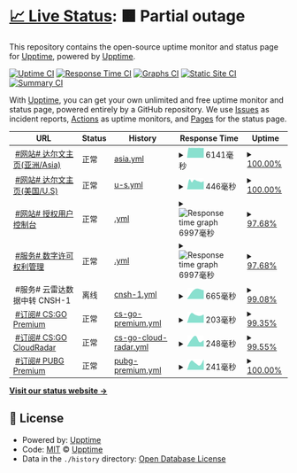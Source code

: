 # [📈 Live Status](https://status.darwin.hk): <!--live status--> **🟧 Partial outage**

This repository contains the open-source uptime monitor and status page for [Upptime](https://upptime.js.org), powered by [Upptime](https://github.com/upptime/upptime).

[![Uptime CI](https://github.com/darwinhk/status/workflows/Uptime%20CI/badge.svg)](https://github.com/darwinhk/status/actions?query=workflow%3A%22Uptime+CI%22)
[![Response Time CI](https://github.com/darwinhk/status/workflows/Response%20Time%20CI/badge.svg)](https://github.com/darwinhk/status/actions?query=workflow%3A%22Response+Time+CI%22)
[![Graphs CI](https://github.com/darwinhk/status/workflows/Graphs%20CI/badge.svg)](https://github.com/darwinhk/status/actions?query=workflow%3A%22Graphs+CI%22)
[![Static Site CI](https://github.com/darwinhk/status/workflows/Static%20Site%20CI/badge.svg)](https://github.com/darwinhk/status/actions?query=workflow%3A%22Static+Site+CI%22)
[![Summary CI](https://github.com/darwinhk/status/workflows/Summary%20CI/badge.svg)](https://github.com/darwinhk/status/actions?query=workflow%3A%22Summary+CI%22)

With [Upptime](https://upptime.js.org), you can get your own unlimited and free uptime monitor and status page, powered entirely by a GitHub repository. We use [Issues](https://github.com/upptime/upptime/issues) as incident reports, [Actions](https://github.com/darwinhk/status/actions) as uptime monitors, and [Pages](https://status.darwin.hk) for the status page.

<!--start: status pages-->
<!-- This summary is generated by Upptime (https://github.com/upptime/upptime) -->
<!-- Do not edit this manually, your changes will be overwritten -->
<!-- prettier-ignore -->
| URL | Status | History | Response Time | Uptime |
| --- | ------ | ------- | ------------- | ------ |
| <img alt="" src="https://favicons.githubusercontent.com/www.darwin.hk" height="13"> [#网站# 达尔文主页(亚洲/Asia)](https://www.darwin.hk) | 正常 | [asia.yml](https://github.com/darwinhk/status/commits/HEAD/history/asia.yml) | <details><summary><img alt="Response time graph" src="./graphs/asia/response-time-week.png" height="20"> 6141毫秒</summary><br><a href="https://status.darwin.hk/history/asia"><img alt="Response time 6141" src="https://img.shields.io/endpoint?url=https%3A%2F%2Fraw.githubusercontent.com%2Fdarwinhk%2Fstatus%2FHEAD%2Fapi%2Fasia%2Fresponse-time.json"></a><br><a href="https://status.darwin.hk/history/asia"><img alt="24-hour response time 6170" src="https://img.shields.io/endpoint?url=https%3A%2F%2Fraw.githubusercontent.com%2Fdarwinhk%2Fstatus%2FHEAD%2Fapi%2Fasia%2Fresponse-time-day.json"></a><br><a href="https://status.darwin.hk/history/asia"><img alt="7-day response time 6141" src="https://img.shields.io/endpoint?url=https%3A%2F%2Fraw.githubusercontent.com%2Fdarwinhk%2Fstatus%2FHEAD%2Fapi%2Fasia%2Fresponse-time-week.json"></a><br><a href="https://status.darwin.hk/history/asia"><img alt="30-day response time 6141" src="https://img.shields.io/endpoint?url=https%3A%2F%2Fraw.githubusercontent.com%2Fdarwinhk%2Fstatus%2FHEAD%2Fapi%2Fasia%2Fresponse-time-month.json"></a><br><a href="https://status.darwin.hk/history/asia"><img alt="1-year response time 6141" src="https://img.shields.io/endpoint?url=https%3A%2F%2Fraw.githubusercontent.com%2Fdarwinhk%2Fstatus%2FHEAD%2Fapi%2Fasia%2Fresponse-time-year.json"></a></details> | <details><summary><a href="https://status.darwin.hk/history/asia">100.00%</a></summary><a href="https://status.darwin.hk/history/asia"><img alt="All-time uptime 100.00%" src="https://img.shields.io/endpoint?url=https%3A%2F%2Fraw.githubusercontent.com%2Fdarwinhk%2Fstatus%2FHEAD%2Fapi%2Fasia%2Fuptime.json"></a><br><a href="https://status.darwin.hk/history/asia"><img alt="24-hour uptime 100.00%" src="https://img.shields.io/endpoint?url=https%3A%2F%2Fraw.githubusercontent.com%2Fdarwinhk%2Fstatus%2FHEAD%2Fapi%2Fasia%2Fuptime-day.json"></a><br><a href="https://status.darwin.hk/history/asia"><img alt="7-day uptime 100.00%" src="https://img.shields.io/endpoint?url=https%3A%2F%2Fraw.githubusercontent.com%2Fdarwinhk%2Fstatus%2FHEAD%2Fapi%2Fasia%2Fuptime-week.json"></a><br><a href="https://status.darwin.hk/history/asia"><img alt="30-day uptime 100.00%" src="https://img.shields.io/endpoint?url=https%3A%2F%2Fraw.githubusercontent.com%2Fdarwinhk%2Fstatus%2FHEAD%2Fapi%2Fasia%2Fuptime-month.json"></a><br><a href="https://status.darwin.hk/history/asia"><img alt="1-year uptime 100.00%" src="https://img.shields.io/endpoint?url=https%3A%2F%2Fraw.githubusercontent.com%2Fdarwinhk%2Fstatus%2FHEAD%2Fapi%2Fasia%2Fuptime-year.json"></a></details>
| <img alt="" src="https://favicons.githubusercontent.com/darwin.hk" height="13"> [#网站# 达尔文主页(美国/U.S)](https://darwin.hk) | 正常 | [u-s.yml](https://github.com/darwinhk/status/commits/HEAD/history/u-s.yml) | <details><summary><img alt="Response time graph" src="./graphs/u-s/response-time-week.png" height="20"> 446毫秒</summary><br><a href="https://status.darwin.hk/history/u-s"><img alt="Response time 446" src="https://img.shields.io/endpoint?url=https%3A%2F%2Fraw.githubusercontent.com%2Fdarwinhk%2Fstatus%2FHEAD%2Fapi%2Fu-s%2Fresponse-time.json"></a><br><a href="https://status.darwin.hk/history/u-s"><img alt="24-hour response time 529" src="https://img.shields.io/endpoint?url=https%3A%2F%2Fraw.githubusercontent.com%2Fdarwinhk%2Fstatus%2FHEAD%2Fapi%2Fu-s%2Fresponse-time-day.json"></a><br><a href="https://status.darwin.hk/history/u-s"><img alt="7-day response time 446" src="https://img.shields.io/endpoint?url=https%3A%2F%2Fraw.githubusercontent.com%2Fdarwinhk%2Fstatus%2FHEAD%2Fapi%2Fu-s%2Fresponse-time-week.json"></a><br><a href="https://status.darwin.hk/history/u-s"><img alt="30-day response time 446" src="https://img.shields.io/endpoint?url=https%3A%2F%2Fraw.githubusercontent.com%2Fdarwinhk%2Fstatus%2FHEAD%2Fapi%2Fu-s%2Fresponse-time-month.json"></a><br><a href="https://status.darwin.hk/history/u-s"><img alt="1-year response time 446" src="https://img.shields.io/endpoint?url=https%3A%2F%2Fraw.githubusercontent.com%2Fdarwinhk%2Fstatus%2FHEAD%2Fapi%2Fu-s%2Fresponse-time-year.json"></a></details> | <details><summary><a href="https://status.darwin.hk/history/u-s">100.00%</a></summary><a href="https://status.darwin.hk/history/u-s"><img alt="All-time uptime 100.00%" src="https://img.shields.io/endpoint?url=https%3A%2F%2Fraw.githubusercontent.com%2Fdarwinhk%2Fstatus%2FHEAD%2Fapi%2Fu-s%2Fuptime.json"></a><br><a href="https://status.darwin.hk/history/u-s"><img alt="24-hour uptime 100.00%" src="https://img.shields.io/endpoint?url=https%3A%2F%2Fraw.githubusercontent.com%2Fdarwinhk%2Fstatus%2FHEAD%2Fapi%2Fu-s%2Fuptime-day.json"></a><br><a href="https://status.darwin.hk/history/u-s"><img alt="7-day uptime 100.00%" src="https://img.shields.io/endpoint?url=https%3A%2F%2Fraw.githubusercontent.com%2Fdarwinhk%2Fstatus%2FHEAD%2Fapi%2Fu-s%2Fuptime-week.json"></a><br><a href="https://status.darwin.hk/history/u-s"><img alt="30-day uptime 100.00%" src="https://img.shields.io/endpoint?url=https%3A%2F%2Fraw.githubusercontent.com%2Fdarwinhk%2Fstatus%2FHEAD%2Fapi%2Fu-s%2Fuptime-month.json"></a><br><a href="https://status.darwin.hk/history/u-s"><img alt="1-year uptime 100.00%" src="https://img.shields.io/endpoint?url=https%3A%2F%2Fraw.githubusercontent.com%2Fdarwinhk%2Fstatus%2FHEAD%2Fapi%2Fu-s%2Fuptime-year.json"></a></details>
| <img alt="" src="https://favicons.githubusercontent.com/dash.darwin.hk" height="13"> [#网站# 授权用户控制台](https://dash.darwin.hk) | 正常 | [.yml](https://github.com/darwinhk/status/commits/HEAD/history/.yml) | <details><summary><img alt="Response time graph" src="./graphs//response-time-week.png" height="20"> 6997毫秒</summary><br><a href="https://status.darwin.hk/history/"><img alt="Response time 6997" src="https://img.shields.io/endpoint?url=https%3A%2F%2Fraw.githubusercontent.com%2Fdarwinhk%2Fstatus%2FHEAD%2Fapi%2F%2Fresponse-time.json"></a><br><a href="https://status.darwin.hk/history/"><img alt="24-hour response time 7033" src="https://img.shields.io/endpoint?url=https%3A%2F%2Fraw.githubusercontent.com%2Fdarwinhk%2Fstatus%2FHEAD%2Fapi%2F%2Fresponse-time-day.json"></a><br><a href="https://status.darwin.hk/history/"><img alt="7-day response time 6997" src="https://img.shields.io/endpoint?url=https%3A%2F%2Fraw.githubusercontent.com%2Fdarwinhk%2Fstatus%2FHEAD%2Fapi%2F%2Fresponse-time-week.json"></a><br><a href="https://status.darwin.hk/history/"><img alt="30-day response time 6997" src="https://img.shields.io/endpoint?url=https%3A%2F%2Fraw.githubusercontent.com%2Fdarwinhk%2Fstatus%2FHEAD%2Fapi%2F%2Fresponse-time-month.json"></a><br><a href="https://status.darwin.hk/history/"><img alt="1-year response time 6997" src="https://img.shields.io/endpoint?url=https%3A%2F%2Fraw.githubusercontent.com%2Fdarwinhk%2Fstatus%2FHEAD%2Fapi%2F%2Fresponse-time-year.json"></a></details> | <details><summary><a href="https://status.darwin.hk/history/">97.68%</a></summary><a href="https://status.darwin.hk/history/"><img alt="All-time uptime 97.68%" src="https://img.shields.io/endpoint?url=https%3A%2F%2Fraw.githubusercontent.com%2Fdarwinhk%2Fstatus%2FHEAD%2Fapi%2F%2Fuptime.json"></a><br><a href="https://status.darwin.hk/history/"><img alt="24-hour uptime 100.00%" src="https://img.shields.io/endpoint?url=https%3A%2F%2Fraw.githubusercontent.com%2Fdarwinhk%2Fstatus%2FHEAD%2Fapi%2F%2Fuptime-day.json"></a><br><a href="https://status.darwin.hk/history/"><img alt="7-day uptime 97.68%" src="https://img.shields.io/endpoint?url=https%3A%2F%2Fraw.githubusercontent.com%2Fdarwinhk%2Fstatus%2FHEAD%2Fapi%2F%2Fuptime-week.json"></a><br><a href="https://status.darwin.hk/history/"><img alt="30-day uptime 97.68%" src="https://img.shields.io/endpoint?url=https%3A%2F%2Fraw.githubusercontent.com%2Fdarwinhk%2Fstatus%2FHEAD%2Fapi%2F%2Fuptime-month.json"></a><br><a href="https://status.darwin.hk/history/"><img alt="1-year uptime 97.68%" src="https://img.shields.io/endpoint?url=https%3A%2F%2Fraw.githubusercontent.com%2Fdarwinhk%2Fstatus%2FHEAD%2Fapi%2F%2Fuptime-year.json"></a></details>
| <img alt="" src="https://favicons.githubusercontent.com/account.darwin.hk" height="13"> [#服务# 数字许可权利管理](https://account.darwin.hk) | 正常 | [.yml](https://github.com/darwinhk/status/commits/HEAD/history/.yml) | <details><summary><img alt="Response time graph" src="./graphs//response-time-week.png" height="20"> 6997毫秒</summary><br><a href="https://status.darwin.hk/history/"><img alt="Response time 6997" src="https://img.shields.io/endpoint?url=https%3A%2F%2Fraw.githubusercontent.com%2Fdarwinhk%2Fstatus%2FHEAD%2Fapi%2F%2Fresponse-time.json"></a><br><a href="https://status.darwin.hk/history/"><img alt="24-hour response time 7033" src="https://img.shields.io/endpoint?url=https%3A%2F%2Fraw.githubusercontent.com%2Fdarwinhk%2Fstatus%2FHEAD%2Fapi%2F%2Fresponse-time-day.json"></a><br><a href="https://status.darwin.hk/history/"><img alt="7-day response time 6997" src="https://img.shields.io/endpoint?url=https%3A%2F%2Fraw.githubusercontent.com%2Fdarwinhk%2Fstatus%2FHEAD%2Fapi%2F%2Fresponse-time-week.json"></a><br><a href="https://status.darwin.hk/history/"><img alt="30-day response time 6997" src="https://img.shields.io/endpoint?url=https%3A%2F%2Fraw.githubusercontent.com%2Fdarwinhk%2Fstatus%2FHEAD%2Fapi%2F%2Fresponse-time-month.json"></a><br><a href="https://status.darwin.hk/history/"><img alt="1-year response time 6997" src="https://img.shields.io/endpoint?url=https%3A%2F%2Fraw.githubusercontent.com%2Fdarwinhk%2Fstatus%2FHEAD%2Fapi%2F%2Fresponse-time-year.json"></a></details> | <details><summary><a href="https://status.darwin.hk/history/">97.68%</a></summary><a href="https://status.darwin.hk/history/"><img alt="All-time uptime 97.68%" src="https://img.shields.io/endpoint?url=https%3A%2F%2Fraw.githubusercontent.com%2Fdarwinhk%2Fstatus%2FHEAD%2Fapi%2F%2Fuptime.json"></a><br><a href="https://status.darwin.hk/history/"><img alt="24-hour uptime 100.00%" src="https://img.shields.io/endpoint?url=https%3A%2F%2Fraw.githubusercontent.com%2Fdarwinhk%2Fstatus%2FHEAD%2Fapi%2F%2Fuptime-day.json"></a><br><a href="https://status.darwin.hk/history/"><img alt="7-day uptime 97.68%" src="https://img.shields.io/endpoint?url=https%3A%2F%2Fraw.githubusercontent.com%2Fdarwinhk%2Fstatus%2FHEAD%2Fapi%2F%2Fuptime-week.json"></a><br><a href="https://status.darwin.hk/history/"><img alt="30-day uptime 97.68%" src="https://img.shields.io/endpoint?url=https%3A%2F%2Fraw.githubusercontent.com%2Fdarwinhk%2Fstatus%2FHEAD%2Fapi%2F%2Fuptime-month.json"></a><br><a href="https://status.darwin.hk/history/"><img alt="1-year uptime 97.68%" src="https://img.shields.io/endpoint?url=https%3A%2F%2Fraw.githubusercontent.com%2Fdarwinhk%2Fstatus%2FHEAD%2Fapi%2F%2Fuptime-year.json"></a></details>
| <img alt="" src="https://favicons.githubusercontent.com/null" height="13"> #服务# 云雷达数据中转 CNSH-1 | 离线 | [cnsh-1.yml](https://github.com/darwinhk/status/commits/HEAD/history/cnsh-1.yml) | <details><summary><img alt="Response time graph" src="./graphs/cnsh-1/response-time-week.png" height="20"> 665毫秒</summary><br><a href="https://status.darwin.hk/history/cnsh-1"><img alt="Response time 665" src="https://img.shields.io/endpoint?url=https%3A%2F%2Fraw.githubusercontent.com%2Fdarwinhk%2Fstatus%2FHEAD%2Fapi%2Fcnsh-1%2Fresponse-time.json"></a><br><a href="https://status.darwin.hk/history/cnsh-1"><img alt="24-hour response time 0" src="https://img.shields.io/endpoint?url=https%3A%2F%2Fraw.githubusercontent.com%2Fdarwinhk%2Fstatus%2FHEAD%2Fapi%2Fcnsh-1%2Fresponse-time-day.json"></a><br><a href="https://status.darwin.hk/history/cnsh-1"><img alt="7-day response time 665" src="https://img.shields.io/endpoint?url=https%3A%2F%2Fraw.githubusercontent.com%2Fdarwinhk%2Fstatus%2FHEAD%2Fapi%2Fcnsh-1%2Fresponse-time-week.json"></a><br><a href="https://status.darwin.hk/history/cnsh-1"><img alt="30-day response time 665" src="https://img.shields.io/endpoint?url=https%3A%2F%2Fraw.githubusercontent.com%2Fdarwinhk%2Fstatus%2FHEAD%2Fapi%2Fcnsh-1%2Fresponse-time-month.json"></a><br><a href="https://status.darwin.hk/history/cnsh-1"><img alt="1-year response time 665" src="https://img.shields.io/endpoint?url=https%3A%2F%2Fraw.githubusercontent.com%2Fdarwinhk%2Fstatus%2FHEAD%2Fapi%2Fcnsh-1%2Fresponse-time-year.json"></a></details> | <details><summary><a href="https://status.darwin.hk/history/cnsh-1">99.08%</a></summary><a href="https://status.darwin.hk/history/cnsh-1"><img alt="All-time uptime 99.08%" src="https://img.shields.io/endpoint?url=https%3A%2F%2Fraw.githubusercontent.com%2Fdarwinhk%2Fstatus%2FHEAD%2Fapi%2Fcnsh-1%2Fuptime.json"></a><br><a href="https://status.darwin.hk/history/cnsh-1"><img alt="24-hour uptime 100.00%" src="https://img.shields.io/endpoint?url=https%3A%2F%2Fraw.githubusercontent.com%2Fdarwinhk%2Fstatus%2FHEAD%2Fapi%2Fcnsh-1%2Fuptime-day.json"></a><br><a href="https://status.darwin.hk/history/cnsh-1"><img alt="7-day uptime 99.08%" src="https://img.shields.io/endpoint?url=https%3A%2F%2Fraw.githubusercontent.com%2Fdarwinhk%2Fstatus%2FHEAD%2Fapi%2Fcnsh-1%2Fuptime-week.json"></a><br><a href="https://status.darwin.hk/history/cnsh-1"><img alt="30-day uptime 99.08%" src="https://img.shields.io/endpoint?url=https%3A%2F%2Fraw.githubusercontent.com%2Fdarwinhk%2Fstatus%2FHEAD%2Fapi%2Fcnsh-1%2Fuptime-month.json"></a><br><a href="https://status.darwin.hk/history/cnsh-1"><img alt="1-year uptime 99.08%" src="https://img.shields.io/endpoint?url=https%3A%2F%2Fraw.githubusercontent.com%2Fdarwinhk%2Fstatus%2FHEAD%2Fapi%2Fcnsh-1%2Fuptime-year.json"></a></details>
| <img alt="" src="https://favicons.githubusercontent.com/prd-status-csgo-premium.check.darwin.hk" height="13"> [#订阅# CS:GO Premium](https://prd-status-csgo-premium.check.darwin.hk) | 正常 | [cs-go-premium.yml](https://github.com/darwinhk/status/commits/HEAD/history/cs-go-premium.yml) | <details><summary><img alt="Response time graph" src="./graphs/cs-go-premium/response-time-week.png" height="20"> 203毫秒</summary><br><a href="https://status.darwin.hk/history/cs-go-premium"><img alt="Response time 203" src="https://img.shields.io/endpoint?url=https%3A%2F%2Fraw.githubusercontent.com%2Fdarwinhk%2Fstatus%2FHEAD%2Fapi%2Fcs-go-premium%2Fresponse-time.json"></a><br><a href="https://status.darwin.hk/history/cs-go-premium"><img alt="24-hour response time 208" src="https://img.shields.io/endpoint?url=https%3A%2F%2Fraw.githubusercontent.com%2Fdarwinhk%2Fstatus%2FHEAD%2Fapi%2Fcs-go-premium%2Fresponse-time-day.json"></a><br><a href="https://status.darwin.hk/history/cs-go-premium"><img alt="7-day response time 203" src="https://img.shields.io/endpoint?url=https%3A%2F%2Fraw.githubusercontent.com%2Fdarwinhk%2Fstatus%2FHEAD%2Fapi%2Fcs-go-premium%2Fresponse-time-week.json"></a><br><a href="https://status.darwin.hk/history/cs-go-premium"><img alt="30-day response time 203" src="https://img.shields.io/endpoint?url=https%3A%2F%2Fraw.githubusercontent.com%2Fdarwinhk%2Fstatus%2FHEAD%2Fapi%2Fcs-go-premium%2Fresponse-time-month.json"></a><br><a href="https://status.darwin.hk/history/cs-go-premium"><img alt="1-year response time 203" src="https://img.shields.io/endpoint?url=https%3A%2F%2Fraw.githubusercontent.com%2Fdarwinhk%2Fstatus%2FHEAD%2Fapi%2Fcs-go-premium%2Fresponse-time-year.json"></a></details> | <details><summary><a href="https://status.darwin.hk/history/cs-go-premium">99.35%</a></summary><a href="https://status.darwin.hk/history/cs-go-premium"><img alt="All-time uptime 99.35%" src="https://img.shields.io/endpoint?url=https%3A%2F%2Fraw.githubusercontent.com%2Fdarwinhk%2Fstatus%2FHEAD%2Fapi%2Fcs-go-premium%2Fuptime.json"></a><br><a href="https://status.darwin.hk/history/cs-go-premium"><img alt="24-hour uptime 100.00%" src="https://img.shields.io/endpoint?url=https%3A%2F%2Fraw.githubusercontent.com%2Fdarwinhk%2Fstatus%2FHEAD%2Fapi%2Fcs-go-premium%2Fuptime-day.json"></a><br><a href="https://status.darwin.hk/history/cs-go-premium"><img alt="7-day uptime 99.35%" src="https://img.shields.io/endpoint?url=https%3A%2F%2Fraw.githubusercontent.com%2Fdarwinhk%2Fstatus%2FHEAD%2Fapi%2Fcs-go-premium%2Fuptime-week.json"></a><br><a href="https://status.darwin.hk/history/cs-go-premium"><img alt="30-day uptime 99.35%" src="https://img.shields.io/endpoint?url=https%3A%2F%2Fraw.githubusercontent.com%2Fdarwinhk%2Fstatus%2FHEAD%2Fapi%2Fcs-go-premium%2Fuptime-month.json"></a><br><a href="https://status.darwin.hk/history/cs-go-premium"><img alt="1-year uptime 99.35%" src="https://img.shields.io/endpoint?url=https%3A%2F%2Fraw.githubusercontent.com%2Fdarwinhk%2Fstatus%2FHEAD%2Fapi%2Fcs-go-premium%2Fuptime-year.json"></a></details>
| <img alt="" src="https://favicons.githubusercontent.com/prd-status-csgo-cloudradar.check.darwin.hk" height="13"> [#订阅# CS:GO CloudRadar](https://prd-status-csgo-cloudradar.check.darwin.hk) | 正常 | [cs-go-cloud-radar.yml](https://github.com/darwinhk/status/commits/HEAD/history/cs-go-cloud-radar.yml) | <details><summary><img alt="Response time graph" src="./graphs/cs-go-cloud-radar/response-time-week.png" height="20"> 248毫秒</summary><br><a href="https://status.darwin.hk/history/cs-go-cloud-radar"><img alt="Response time 248" src="https://img.shields.io/endpoint?url=https%3A%2F%2Fraw.githubusercontent.com%2Fdarwinhk%2Fstatus%2FHEAD%2Fapi%2Fcs-go-cloud-radar%2Fresponse-time.json"></a><br><a href="https://status.darwin.hk/history/cs-go-cloud-radar"><img alt="24-hour response time 295" src="https://img.shields.io/endpoint?url=https%3A%2F%2Fraw.githubusercontent.com%2Fdarwinhk%2Fstatus%2FHEAD%2Fapi%2Fcs-go-cloud-radar%2Fresponse-time-day.json"></a><br><a href="https://status.darwin.hk/history/cs-go-cloud-radar"><img alt="7-day response time 248" src="https://img.shields.io/endpoint?url=https%3A%2F%2Fraw.githubusercontent.com%2Fdarwinhk%2Fstatus%2FHEAD%2Fapi%2Fcs-go-cloud-radar%2Fresponse-time-week.json"></a><br><a href="https://status.darwin.hk/history/cs-go-cloud-radar"><img alt="30-day response time 248" src="https://img.shields.io/endpoint?url=https%3A%2F%2Fraw.githubusercontent.com%2Fdarwinhk%2Fstatus%2FHEAD%2Fapi%2Fcs-go-cloud-radar%2Fresponse-time-month.json"></a><br><a href="https://status.darwin.hk/history/cs-go-cloud-radar"><img alt="1-year response time 248" src="https://img.shields.io/endpoint?url=https%3A%2F%2Fraw.githubusercontent.com%2Fdarwinhk%2Fstatus%2FHEAD%2Fapi%2Fcs-go-cloud-radar%2Fresponse-time-year.json"></a></details> | <details><summary><a href="https://status.darwin.hk/history/cs-go-cloud-radar">99.55%</a></summary><a href="https://status.darwin.hk/history/cs-go-cloud-radar"><img alt="All-time uptime 99.55%" src="https://img.shields.io/endpoint?url=https%3A%2F%2Fraw.githubusercontent.com%2Fdarwinhk%2Fstatus%2FHEAD%2Fapi%2Fcs-go-cloud-radar%2Fuptime.json"></a><br><a href="https://status.darwin.hk/history/cs-go-cloud-radar"><img alt="24-hour uptime 100.00%" src="https://img.shields.io/endpoint?url=https%3A%2F%2Fraw.githubusercontent.com%2Fdarwinhk%2Fstatus%2FHEAD%2Fapi%2Fcs-go-cloud-radar%2Fuptime-day.json"></a><br><a href="https://status.darwin.hk/history/cs-go-cloud-radar"><img alt="7-day uptime 99.55%" src="https://img.shields.io/endpoint?url=https%3A%2F%2Fraw.githubusercontent.com%2Fdarwinhk%2Fstatus%2FHEAD%2Fapi%2Fcs-go-cloud-radar%2Fuptime-week.json"></a><br><a href="https://status.darwin.hk/history/cs-go-cloud-radar"><img alt="30-day uptime 99.55%" src="https://img.shields.io/endpoint?url=https%3A%2F%2Fraw.githubusercontent.com%2Fdarwinhk%2Fstatus%2FHEAD%2Fapi%2Fcs-go-cloud-radar%2Fuptime-month.json"></a><br><a href="https://status.darwin.hk/history/cs-go-cloud-radar"><img alt="1-year uptime 99.55%" src="https://img.shields.io/endpoint?url=https%3A%2F%2Fraw.githubusercontent.com%2Fdarwinhk%2Fstatus%2FHEAD%2Fapi%2Fcs-go-cloud-radar%2Fuptime-year.json"></a></details>
| <img alt="" src="https://favicons.githubusercontent.com/prd-status-pubg-premium.check.darwin.hk" height="13"> [#订阅# PUBG Premium](https://prd-status-pubg-premium.check.darwin.hk) | 正常 | [pubg-premium.yml](https://github.com/darwinhk/status/commits/HEAD/history/pubg-premium.yml) | <details><summary><img alt="Response time graph" src="./graphs/pubg-premium/response-time-week.png" height="20"> 241毫秒</summary><br><a href="https://status.darwin.hk/history/pubg-premium"><img alt="Response time 241" src="https://img.shields.io/endpoint?url=https%3A%2F%2Fraw.githubusercontent.com%2Fdarwinhk%2Fstatus%2FHEAD%2Fapi%2Fpubg-premium%2Fresponse-time.json"></a><br><a href="https://status.darwin.hk/history/pubg-premium"><img alt="24-hour response time 235" src="https://img.shields.io/endpoint?url=https%3A%2F%2Fraw.githubusercontent.com%2Fdarwinhk%2Fstatus%2FHEAD%2Fapi%2Fpubg-premium%2Fresponse-time-day.json"></a><br><a href="https://status.darwin.hk/history/pubg-premium"><img alt="7-day response time 241" src="https://img.shields.io/endpoint?url=https%3A%2F%2Fraw.githubusercontent.com%2Fdarwinhk%2Fstatus%2FHEAD%2Fapi%2Fpubg-premium%2Fresponse-time-week.json"></a><br><a href="https://status.darwin.hk/history/pubg-premium"><img alt="30-day response time 241" src="https://img.shields.io/endpoint?url=https%3A%2F%2Fraw.githubusercontent.com%2Fdarwinhk%2Fstatus%2FHEAD%2Fapi%2Fpubg-premium%2Fresponse-time-month.json"></a><br><a href="https://status.darwin.hk/history/pubg-premium"><img alt="1-year response time 241" src="https://img.shields.io/endpoint?url=https%3A%2F%2Fraw.githubusercontent.com%2Fdarwinhk%2Fstatus%2FHEAD%2Fapi%2Fpubg-premium%2Fresponse-time-year.json"></a></details> | <details><summary><a href="https://status.darwin.hk/history/pubg-premium">100.00%</a></summary><a href="https://status.darwin.hk/history/pubg-premium"><img alt="All-time uptime 100.00%" src="https://img.shields.io/endpoint?url=https%3A%2F%2Fraw.githubusercontent.com%2Fdarwinhk%2Fstatus%2FHEAD%2Fapi%2Fpubg-premium%2Fuptime.json"></a><br><a href="https://status.darwin.hk/history/pubg-premium"><img alt="24-hour uptime 100.00%" src="https://img.shields.io/endpoint?url=https%3A%2F%2Fraw.githubusercontent.com%2Fdarwinhk%2Fstatus%2FHEAD%2Fapi%2Fpubg-premium%2Fuptime-day.json"></a><br><a href="https://status.darwin.hk/history/pubg-premium"><img alt="7-day uptime 100.00%" src="https://img.shields.io/endpoint?url=https%3A%2F%2Fraw.githubusercontent.com%2Fdarwinhk%2Fstatus%2FHEAD%2Fapi%2Fpubg-premium%2Fuptime-week.json"></a><br><a href="https://status.darwin.hk/history/pubg-premium"><img alt="30-day uptime 100.00%" src="https://img.shields.io/endpoint?url=https%3A%2F%2Fraw.githubusercontent.com%2Fdarwinhk%2Fstatus%2FHEAD%2Fapi%2Fpubg-premium%2Fuptime-month.json"></a><br><a href="https://status.darwin.hk/history/pubg-premium"><img alt="1-year uptime 100.00%" src="https://img.shields.io/endpoint?url=https%3A%2F%2Fraw.githubusercontent.com%2Fdarwinhk%2Fstatus%2FHEAD%2Fapi%2Fpubg-premium%2Fuptime-year.json"></a></details>

<!--end: status pages-->

[**Visit our status website →**](https://status.darwin.hk)

## 📄 License

- Powered by: [Upptime](https://github.com/upptime/upptime)
- Code: [MIT](./LICENSE) © [Upptime](https://upptime.js.org)
- Data in the `./history` directory: [Open Database License](https://opendatacommons.org/licenses/odbl/1-0/)
